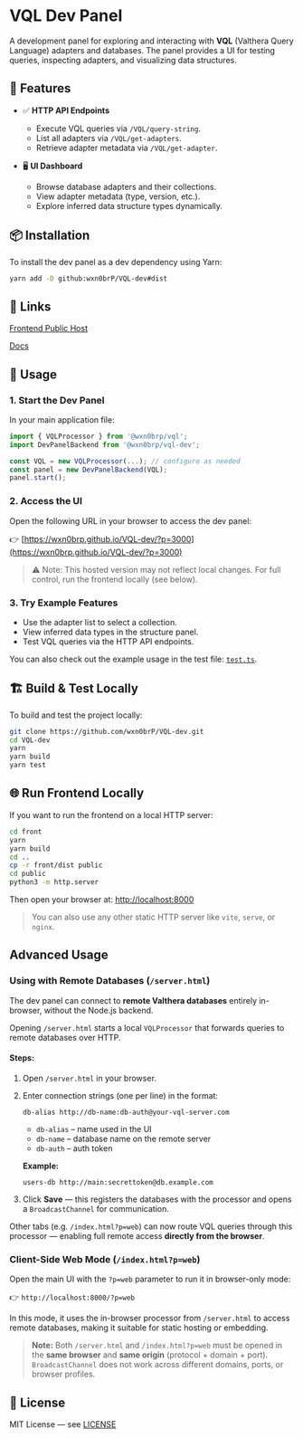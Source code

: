 # VQL Dev Panel

A development panel for exploring and interacting with **VQL** (Valthera Query Language) adapters and databases. The panel provides a UI for testing queries, inspecting adapters, and visualizing data structures.

## 🔧 Features

- ✅ **HTTP API Endpoints**
  - Execute VQL queries via `/VQL/query-string`.
  - List all adapters via `/VQL/get-adapters`.
  - Retrieve adapter metadata via `/VQL/get-adapter`.

- 🖥️ **UI Dashboard**
  - Browse database adapters and their collections.
  - View adapter metadata (type, version, etc.).
  - Explore inferred data structure types dynamically.

## 📦 Installation

To install the dev panel as a dev dependency using Yarn:

```bash
yarn add -D github:wxn0brP/VQL-dev#dist
```

## 📑 Links

[Frontend Public Host](https://wxn0brp.github.io/VQL-dev/)

[Docs](https://wxn0brp.github.io/VQL-dev/docs)

## 🚀 Usage

### 1. **Start the Dev Panel**

In your main application file:

```ts
import { VQLProcessor } from '@wxn0brp/vql';
import DevPanelBackend from '@wxn0brp/vql-dev';

const VQL = new VQLProcessor(...); // configure as needed
const panel = new DevPanelBackend(VQL);
panel.start();
```

### 2. **Access the UI**

Open the following URL in your browser to access the dev panel:

👉 [https://wxn0brp.github.io/VQL-dev/?p=3000](https://wxn0brp.github.io/VQL-dev/?p=3000)

> ⚠️ Note: This hosted version may not reflect local changes. For full control, run the frontend locally (see below).

### 3. **Try Example Features**
- Use the adapter list to select a collection.
- View inferred data types in the structure panel.
- Test VQL queries via the HTTP API endpoints.

You can also check out the example usage in the test file: [`test.ts`](test.ts).

## 🏗️ Build & Test Locally

To build and test the project locally:

```bash
git clone https://github.com/wxn0brP/VQL-dev.git
cd VQL-dev
yarn
yarn build
yarn test
```

## 🌐 Run Frontend Locally

If you want to run the frontend on a local HTTP server:

```bash
cd front
yarn
yarn build
cd ..
cp -r front/dist public
cd public
python3 -m http.server
```

Then open your browser at: [http://localhost:8000](http://localhost:8000)

> You can also use any other static HTTP server like `vite`, `serve`, or `nginx`.

## Advanced Usage

### Using with Remote Databases (`/server.html`)

The dev panel can connect to **remote Valthera databases** entirely in-browser, without the Node.js backend.

Opening `/server.html` starts a local `VQLProcessor` that forwards queries to remote databases over HTTP.

#### Steps:

1. Open `/server.html` in your browser.
2. Enter connection strings (one per line) in the format:

   ```
   db-alias http://db-name:db-auth@your-vql-server.com
   ```

   * `db-alias` – name used in the UI
   * `db-name` – database name on the remote server
   * `db-auth` – auth token

   **Example:**

   ```
   users-db http://main:secrettoken@db.example.com
   ```
3. Click **Save** — this registers the databases with the processor and opens a `BroadcastChannel` for communication.

Other tabs (e.g. `/index.html?p=web`) can now route VQL queries through this processor — enabling full remote access **directly from the browser**.

### Client-Side Web Mode (`/index.html?p=web`)

Open the main UI with the `?p=web` parameter to run it in browser-only mode:

👉 `http://localhost:8000/?p=web`

In this mode, it uses the in-browser processor from `/server.html` to access remote databases, making it suitable for static hosting or embedding.

> **Note:** Both `/server.html` and `/index.html?p=web` must be opened in the **same browser** and **same origin** (protocol + domain + port).
> `BroadcastChannel` does not work across different domains, ports, or browser profiles.


## 📄 License

MIT License — see [LICENSE](LICENSE)